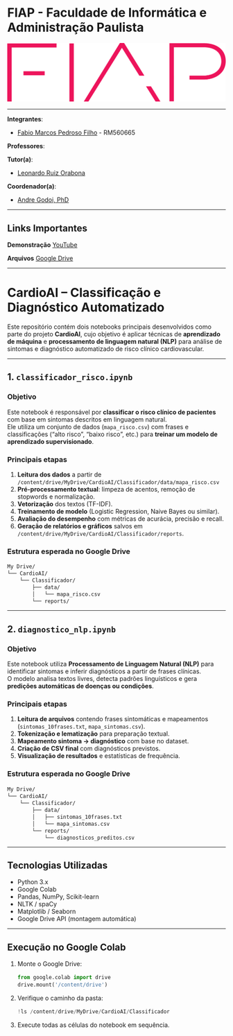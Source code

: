 # FIAP - Faculdade de Informática e Administração Paulista
[![FIAP Logo](images/logo-fiap.png)](https://www.fiap.com.br)

---
**Integrantes**:
- [Fabio Marcos Pedroso Filho](https://www.linkedin.com/in/pedrosof/) - RM560665

**Professores**:

**Tutor(a)**:
- [Leonardo Ruiz Orabona](https://www.linkedin.com/in/leonardoorabona/)

**Coordenador(a)**:
- [Andre Godoi, PhD](https://www.linkedin.com/in/profandregodoi/)

---
## Links Importantes

**Demonstração** [YouTube](https://youtu.be/AvIl6RQgpFg)

**Arquivos** [Google Drive](https://drive.google.com/drive/folders/16HJyrHcMU68Vvz9WaBrzN-K2rNMlxkUc?usp=share_link)

---
# CardioAI – Classificação e Diagnóstico Automatizado

Este repositório contém dois notebooks principais desenvolvidos como parte do projeto **CardioAI**, cujo objetivo é aplicar técnicas de **aprendizado de máquina** e **processamento de linguagem natural (NLP)** para análise de sintomas e diagnóstico automatizado de risco clínico cardiovascular.

---
## 1. `classificador_risco.ipynb`

### Objetivo
Este notebook é responsável por **classificar o risco clínico de pacientes** com base em sintomas descritos em linguagem natural.  
Ele utiliza um conjunto de dados (`mapa_risco.csv`) com frases e classificações (“alto risco”, “baixo risco”, etc.) para **treinar um modelo de aprendizado supervisionado**.

### Principais etapas
1. **Leitura dos dados** a partir de `/content/drive/MyDrive/CardioAI/Classificador/data/mapa_risco.csv`
2. **Pré-processamento textual**: limpeza de acentos, remoção de stopwords e normalização.
3. **Vetorização** dos textos (TF-IDF).
4. **Treinamento de modelo** (Logistic Regression, Naive Bayes ou similar).
5. **Avaliação do desempenho** com métricas de acurácia, precisão e recall.
6. **Geração de relatórios e gráficos** salvos em `/content/drive/MyDrive/CardioAI/Classificador/reports`.

### Estrutura esperada no Google Drive
```
My Drive/
└── CardioAI/
    └── Classificador/
        ├── data/
        │   └── mapa_risco.csv
        └── reports/
```

---
## 2. `diagnostico_nlp.ipynb`

### Objetivo
Este notebook utiliza **Processamento de Linguagem Natural (NLP)** para identificar sintomas e inferir diagnósticos a partir de frases clínicas.  
O modelo analisa textos livres, detecta padrões linguísticos e gera **predições automáticas de doenças ou condições**.

### Principais etapas
1. **Leitura de arquivos** contendo frases sintomáticas e mapeamentos (`sintomas_10frases.txt`, `mapa_sintomas.csv`).
2. **Tokenização e lematização** para preparação textual.
3. **Mapeamento sintoma → diagnóstico** com base no dataset.
4. **Criação de CSV final** com diagnósticos previstos.
5. **Visualização de resultados** e estatísticas de frequência.

### Estrutura esperada no Google Drive
```
My Drive/
└── CardioAI/
    └── Classificador/
        ├── data/
        │   ├── sintomas_10frases.txt
        │   └── mapa_sintomas.csv
        └── reports/
            └── diagnosticos_preditos.csv
```

---
## Tecnologias Utilizadas
- Python 3.x  
- Google Colab  
- Pandas, NumPy, Scikit-learn  
- NLTK / spaCy  
- Matplotlib / Seaborn  
- Google Drive API (montagem automática)

---
## Execução no Google Colab
1. Monte o Google Drive:
   ```python
   from google.colab import drive
   drive.mount('/content/drive')
   ```
2. Verifique o caminho da pasta:
   ```python
   !ls /content/drive/MyDrive/CardioAI/Classificador
   ```
3. Execute todas as células do notebook em sequência.